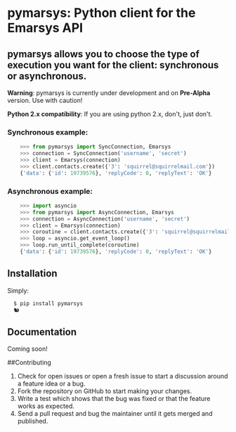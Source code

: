 # pymarsys: Python client for the Emarsys API

## pymarsys allows you to choose the type of execution you want for the client: synchronous or asynchronous.

**Warning**: pymarsys is currently under development and on **Pre-Alpha** version. Use with caution!

**Python 2.x compatibility**: If you are using python 2.x, don't, just don't.

### Synchronous example:
```python
    >>> from pymarsys import SyncConnection, Emarsys
    >>> connection = SyncConnection('username', 'secret')
    >>> client = Emarsys(connection)
    >>> client.contacts.create({'3': 'squirrel@squirrelmail.com'})
    {'data': {'id': 19739576}, 'replyCode': 0, 'replyText': 'OK'}
```

### Asynchronous example:
```python
    >>> import asyncio
    >>> from pymarsys import AsyncConnection, Emarsys
    >>> connection = AsyncConnection('username', 'secret')
    >>> client = Emarsys(connection)
    >>> coroutine = client.contacts.create({'3': 'squirrel@squirrelmail.com'})
    >>> loop = asyncio.get_event_loop()
    >>> loop.run_until_complete(coroutine)
    {'data': {'id': 19739576}, 'replyCode': 0, 'replyText': 'OK'}
```

## Installation

Simply:
```sh
  $ pip install pymarsys
  🐿
```
## Documentation
Coming soon!

##Contributing

1. Check for open issues or open a fresh issue to start a discussion around a feature idea or a bug.
2. Fork the repository on GitHub to start making your changes.
3. Write a test which shows that the bug was fixed or that the feature works as expected.
4. Send a pull request and bug the maintainer until it gets merged and published.
